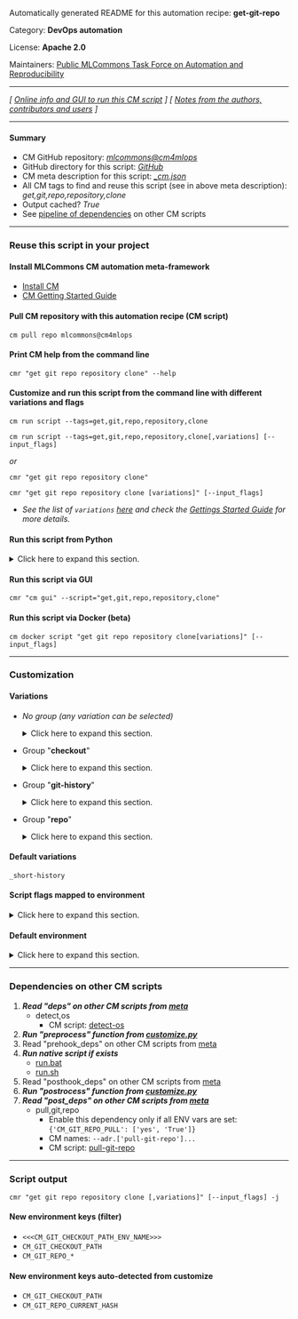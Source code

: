 Automatically generated README for this automation recipe: **get-git-repo**

Category: **DevOps automation**

License: **Apache 2.0**

Maintainers: [Public MLCommons Task Force on Automation and Reproducibility](https://github.com/mlcommons/ck/blob/master/docs/taskforce.md)

---
*[ [Online info and GUI to run this CM script](https://access.cknowledge.org/playground/?action=scripts&name=get-git-repo,ed603e7292974f10) ] [ [Notes from the authors, contributors and users](README-extra.md) ]*

---
#### Summary

* CM GitHub repository: *[mlcommons@cm4mlops](https://github.com/mlcommons/cm4mlops/tree/dev)*
* GitHub directory for this script: *[GitHub](https://github.com/mlcommons/cm4mlops/tree/dev/script/get-git-repo)*
* CM meta description for this script: *[_cm.json](_cm.json)*
* All CM tags to find and reuse this script (see in above meta description): *get,git,repo,repository,clone*
* Output cached? *True*
* See [pipeline of dependencies](#dependencies-on-other-cm-scripts) on other CM scripts


---
### Reuse this script in your project

#### Install MLCommons CM automation meta-framework

* [Install CM](https://access.cknowledge.org/playground/?action=install)
* [CM Getting Started Guide](https://github.com/mlcommons/ck/blob/master/docs/getting-started.md)

#### Pull CM repository with this automation recipe (CM script)

```cm pull repo mlcommons@cm4mlops```

#### Print CM help from the command line

````cmr "get git repo repository clone" --help````

#### Customize and run this script from the command line with different variations and flags

`cm run script --tags=get,git,repo,repository,clone`

`cm run script --tags=get,git,repo,repository,clone[,variations] [--input_flags]`

*or*

`cmr "get git repo repository clone"`

`cmr "get git repo repository clone [variations]" [--input_flags]`


* *See the list of `variations` [here](#variations) and check the [Gettings Started Guide](https://github.com/mlcommons/ck/blob/dev/docs/getting-started.md) for more details.*

#### Run this script from Python

<details>
<summary>Click here to expand this section.</summary>

```python

import cmind

r = cmind.access({'action':'run'
                  'automation':'script',
                  'tags':'get,git,repo,repository,clone'
                  'out':'con',
                  ...
                  (other input keys for this script)
                  ...
                 })

if r['return']>0:
    print (r['error'])

```

</details>


#### Run this script via GUI

```cmr "cm gui" --script="get,git,repo,repository,clone"```

#### Run this script via Docker (beta)

`cm docker script "get git repo repository clone[variations]" [--input_flags]`

___
### Customization


#### Variations

  * *No group (any variation can be selected)*
    <details>
    <summary>Click here to expand this section.</summary>

    * `_lfs`
      - Environment variables:
        - *CM_GIT_REPO_NEEDS_LFS*: `yes`
      - Workflow:
        1. ***Read "deps" on other CM scripts***
           * get,generic,sys-util,_git-lfs
             - CM script: [get-generic-sys-util](https://github.com/mlcommons/cm4mlops/tree/master/script/get-generic-sys-util)
    * `_no-recurse-submodules`
      - Environment variables:
        - *CM_GIT_RECURSE_SUBMODULES*: ``
      - Workflow:
    * `_patch`
      - Environment variables:
        - *CM_GIT_PATCH*: `yes`
      - Workflow:
    * `_submodules.#`
      - Environment variables:
        - *CM_GIT_SUBMODULES*: `#`
      - Workflow:

    </details>


  * Group "**checkout**"
    <details>
    <summary>Click here to expand this section.</summary>

    * `_branch.#`
      - Environment variables:
        - *CM_GIT_BRANCH*: `#`
      - Workflow:
    * `_sha.#`
      - Environment variables:
        - *CM_GIT_SHA*: `#`
      - Workflow:
    * `_tag.#`
      - Environment variables:
        - *CM_GIT_CHECKOUT_TAG*: `#`
      - Workflow:

    </details>


  * Group "**git-history**"
    <details>
    <summary>Click here to expand this section.</summary>

    * `_full-history`
      - Environment variables:
        - *CM_GIT_DEPTH*: ``
      - Workflow:
    * **`_short-history`** (default)
      - Environment variables:
        - *CM_GIT_DEPTH*: `--depth 5`
      - Workflow:

    </details>


  * Group "**repo**"
    <details>
    <summary>Click here to expand this section.</summary>

    * `_repo.#`
      - Environment variables:
        - *CM_GIT_URL*: `#`
      - Workflow:

    </details>


#### Default variations

`_short-history`

#### Script flags mapped to environment
<details>
<summary>Click here to expand this section.</summary>

* `--branch=value`  &rarr;  `CM_GIT_CHECKOUT=value`
* `--depth=value`  &rarr;  `CM_GIT_DEPTH=value`
* `--env_key=value`  &rarr;  `CM_GIT_ENV_KEY=value`
* `--folder=value`  &rarr;  `CM_GIT_CHECKOUT_FOLDER=value`
* `--patch=value`  &rarr;  `CM_GIT_PATCH=value`
* `--submodules=value`  &rarr;  `CM_GIT_RECURSE_SUBMODULES=value`
* `--update=value`  &rarr;  `CM_GIT_REPO_PULL=value`

**Above CLI flags can be used in the Python CM API as follows:**

```python
r=cm.access({... , "branch":...}
```

</details>

#### Default environment

<details>
<summary>Click here to expand this section.</summary>

These keys can be updated via `--env.KEY=VALUE` or `env` dictionary in `@input.json` or using script flags.

* CM_GIT_DEPTH: `--depth 4`
* CM_GIT_CHECKOUT_FOLDER: `repo`
* CM_GIT_PATCH: `no`
* CM_GIT_RECURSE_SUBMODULES: ` --recurse-submodules`
* CM_GIT_URL: `https://github.com/mlcommons/ck.git`

</details>

___
### Dependencies on other CM scripts


  1. ***Read "deps" on other CM scripts from [meta](https://github.com/mlcommons/cm4mlops/tree/dev/script/get-git-repo/_cm.json)***
     * detect,os
       - CM script: [detect-os](https://github.com/mlcommons/cm4mlops/tree/master/script/detect-os)
  1. ***Run "preprocess" function from [customize.py](https://github.com/mlcommons/cm4mlops/tree/dev/script/get-git-repo/customize.py)***
  1. Read "prehook_deps" on other CM scripts from [meta](https://github.com/mlcommons/cm4mlops/tree/dev/script/get-git-repo/_cm.json)
  1. ***Run native script if exists***
     * [run.bat](https://github.com/mlcommons/cm4mlops/tree/dev/script/get-git-repo/run.bat)
     * [run.sh](https://github.com/mlcommons/cm4mlops/tree/dev/script/get-git-repo/run.sh)
  1. Read "posthook_deps" on other CM scripts from [meta](https://github.com/mlcommons/cm4mlops/tree/dev/script/get-git-repo/_cm.json)
  1. ***Run "postrocess" function from [customize.py](https://github.com/mlcommons/cm4mlops/tree/dev/script/get-git-repo/customize.py)***
  1. ***Read "post_deps" on other CM scripts from [meta](https://github.com/mlcommons/cm4mlops/tree/dev/script/get-git-repo/_cm.json)***
     * pull,git,repo
       * Enable this dependency only if all ENV vars are set:<br>
`{'CM_GIT_REPO_PULL': ['yes', 'True']}`
       * CM names: `--adr.['pull-git-repo']...`
       - CM script: [pull-git-repo](https://github.com/mlcommons/cm4mlops/tree/master/script/pull-git-repo)

___
### Script output
`cmr "get git repo repository clone [,variations]" [--input_flags] -j`
#### New environment keys (filter)

* `<<<CM_GIT_CHECKOUT_PATH_ENV_NAME>>>`
* `CM_GIT_CHECKOUT_PATH`
* `CM_GIT_REPO_*`
#### New environment keys auto-detected from customize

* `CM_GIT_CHECKOUT_PATH`
* `CM_GIT_REPO_CURRENT_HASH`